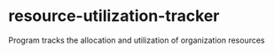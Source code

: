 # resource-utilization-tracker
Program tracks the allocation and utilization of organization resources
